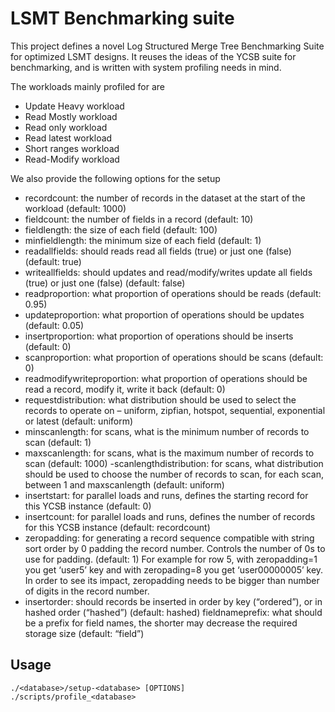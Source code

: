 # LSMT Benchmarking suite

This project defines a novel Log Structured Merge Tree Benchmarking Suite for optimized LSMT designs. It reuses the ideas of the YCSB suite for benchmarking, and is written with system profiling needs in mind. 

The workloads mainly profiled for are
- Update Heavy workload
- Read Mostly workload
- Read only workload
- Read latest workload
- Short ranges workload
- Read-Modify workload

We also provide the following options for the setup
- recordcount: the number of records in the dataset at the start of the workload (default: 1000)
- fieldcount: the number of fields in a record (default: 10)
- fieldlength: the size of each field (default: 100)
- minfieldlength: the minimum size of each field (default: 1)
- readallfields: should reads read all fields (true) or just one (false) (default: true)
- writeallfields: should updates and read/modify/writes update all fields (true) or just one (false) (default: false)
- readproportion: what proportion of operations should be reads (default: 0.95)
- updateproportion: what proportion of operations should be updates (default: 0.05)
- insertproportion: what proportion of operations should be inserts (default: 0)
- scanproportion: what proportion of operations should be scans (default: 0)
- readmodifywriteproportion: what proportion of operations should be read a record, modify it, write it back (default: 0)
- requestdistribution: what distribution should be used to select the records to operate on – uniform, zipfian, hotspot, sequential, exponential or latest (default: uniform)
- minscanlength: for scans, what is the minimum number of records to scan (default: 1)
- maxscanlength: for scans, what is the maximum number of records to scan (default: 1000)
-scanlengthdistribution: for scans, what distribution should be used to choose the number of records to scan, for each scan, between 1 and maxscanlength (default: uniform)
- insertstart: for parallel loads and runs, defines the starting record for this YCSB instance (default: 0)
- insertcount: for parallel loads and runs, defines the number of records for this YCSB instance (default: recordcount)
- zeropadding: for generating a record sequence compatible with string sort order by 0 padding the record number. Controls the number of 0s to use for padding. (default: 1)
For example for row 5, with zeropadding=1 you get ‘user5’ key and with zeropading=8 you get ‘user00000005’ key. In order to see its impact, zeropadding needs to be bigger than number of digits in the record number.
- insertorder: should records be inserted in order by key (“ordered”), or in hashed order (“hashed”) (default: hashed)
fieldnameprefix: what should be a prefix for field names, the shorter may decrease the required storage size (default: “field”)

## Usage

```
./<database>/setup-<database> [OPTIONS]
./scripts/profile_<database>
```